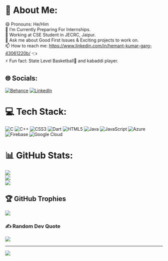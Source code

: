 # 💫 About Me:
😄 Pronouns: He/Him<br>🔭 I’m Currently Preparing For Internships.<br>🤔 Working at CSE Student in JECRC, Jaipur.<br>💬 Ask me about Good First Issues & Exciting projects to work on.<br>📫 How to reach me: https://www.linkedin.com/in/hemant-kumar-garg-43061220b/ 👈<br>⚡ Fun fact: State Level Basketball🏀 and kabaddi player.


## 🌐 Socials:
[![Behance](https://img.shields.io/badge/Behance-1769ff?logo=behance&logoColor=white)](https://behance.net/hemantgarg1452) [![LinkedIn](https://img.shields.io/badge/LinkedIn-%230077B5.svg?logo=linkedin&logoColor=white)](https://linkedin.com/in/HemantKumarGarg) 

# 💻 Tech Stack:
![C](https://img.shields.io/badge/c-%2300599C.svg?style=for-the-badge&logo=c&logoColor=white) ![C++](https://img.shields.io/badge/c++-%2300599C.svg?style=for-the-badge&logo=c%2B%2B&logoColor=white) ![CSS3](https://img.shields.io/badge/css3-%231572B6.svg?style=for-the-badge&logo=css3&logoColor=white) ![Dart](https://img.shields.io/badge/dart-%230175C2.svg?style=for-the-badge&logo=dart&logoColor=white) ![HTML5](https://img.shields.io/badge/html5-%23E34F26.svg?style=for-the-badge&logo=html5&logoColor=white) ![Java](https://img.shields.io/badge/java-%23ED8B00.svg?style=for-the-badge&logo=java&logoColor=white) ![JavaScript](https://img.shields.io/badge/javascript-%23323330.svg?style=for-the-badge&logo=javascript&logoColor=%23F7DF1E) ![Azure](https://img.shields.io/badge/azure-%230072C6.svg?style=for-the-badge&logo=azure-devops&logoColor=white) ![Firebase](https://img.shields.io/badge/firebase-%23039BE5.svg?style=for-the-badge&logo=firebase) ![Google Cloud](https://img.shields.io/badge/Google%20Cloud-%234285F4.svg?style=for-the-badge&logo=google-cloud&logoColor=white)
# 📊 GitHub Stats:
![](https://github-readme-stats.vercel.app/api?username=hemantgarg1452&theme=blue-green&hide_border=false&include_all_commits=false&count_private=false)<br/>
![](https://github-readme-streak-stats.herokuapp.com/?user=hemantgarg1452&theme=blue-green&hide_border=false)<br/>
![](https://github-readme-stats.vercel.app/api/top-langs/?username=hemantgarg1452&theme=blue-green&hide_border=false&include_all_commits=false&count_private=false&layout=compact)

## 🏆 GitHub Trophies
![](https://github-profile-trophy.vercel.app/?username=hemantgarg1452&theme=onestar&no-frame=false&no-bg=false&margin-w=4)

### ✍️ Random Dev Quote
![](https://quotes-github-readme.vercel.app/api?type=horizontal&theme=dark)

---
[![](https://visitcount.itsvg.in/api?id=hemantgarg1452&icon=0&color=0)](https://visitcount.itsvg.in)
